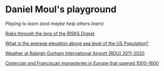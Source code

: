 # Daniel Moul's playground
*Playing to learn (and maybe help others learn)*


[Risks through the lens of the RISKS Digest](./risks-lens/part-1-the-lens.html)

[What is the average elevation above sea level of the US Population?](./mean-uspop-elevation/mean-population-elevation.html)

[Weather at Raleigh-Durham International Airport (RDU) 2011-2020](./rdu-weather/rdu-weather.html)

[Cistercian and Franciscan monasteries in Europe that opened 1000-1600](./monasteries/monasteries.html)
